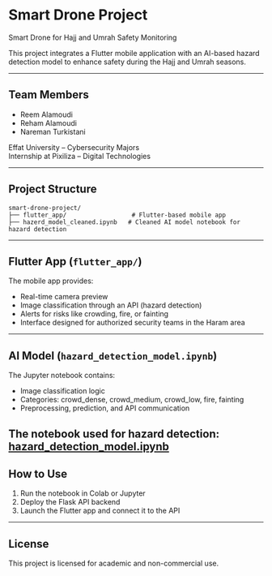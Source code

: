 
# Smart Drone Project

Smart Drone for Hajj and Umrah Safety Monitoring

This project integrates a Flutter mobile application with an AI-based hazard detection model to enhance safety during the Hajj and Umrah seasons.

---

## Team Members

- Reem Alamoudi
- Reham Alamoudi
- Nareman Turkistani

Effat University – Cybersecurity Majors  
Internship at Pixiliza – Digital Technologies

---

## Project Structure

```
smart-drone-project/
├── flutter_app/                  # Flutter-based mobile app
├── hazerd_model_cleaned.ipynb   # Cleaned AI model notebook for hazard detection
```

---

## Flutter App (`flutter_app/`)

The mobile app provides:
- Real-time camera preview
- Image classification through an API (hazard detection)
- Alerts for risks like crowding, fire, or fainting
- Interface designed for authorized security teams in the Haram area

---

## AI Model (`hazard_detection_model.ipynb`)

The Jupyter notebook contains:
- Image classification logic
- Categories: crowd_dense, crowd_medium, crowd_low, fire, fainting
- Preprocessing, prediction, and API communication

The notebook used for hazard detection:
[hazard_detection_model.ipynb](hazard_detection_model.ipynb)
---

## How to Use

1. Run the notebook in Colab or Jupyter
2. Deploy the Flask API backend
3. Launch the Flutter app and connect it to the API

---

## License

This project is licensed for academic and non-commercial use.
